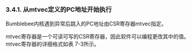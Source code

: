 ### **3.4.1. 从mtvec定义的PC地址开始执行**

Bumblebee内核遇到异常后跳入的PC地址由CSR寄存器mtvec指定。

mtvec寄存器是一个可读可写的CSR寄存器，因此软件可以编程更改其中的值。mtvec寄存器的详细格式如表 7-3所示。